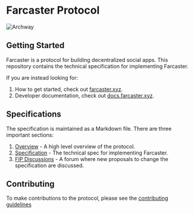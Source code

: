 # Farcaster Protocol

![Archway](/images/arch512.png)

## Getting Started

Farcaster is a protocol for building decentralized social apps. This repository contains the technical specification for implementing Farcaster.

If you are instead looking for:

1. How to get started, check out [farcaster.xyz](https://www.farcaster.xyz).
2. Developer documentation, check out [docs.farcaster.xyz](https://docs.farcaster.xyz).

## Specifications

The specification is maintained as a Markdown file. There are three important sections:

1. [Overview](/docs/OVERVIEW.md) - A high level overview of the protocol.
2. [Specification](/docs/SPECIFICATION.md) - The technical spec for implementing Farcaster.
3. [FIP Discussions](https://github.com/farcasterxyz/protocol/discussions) - A forum where new proposals to change the specification are discussed.

## Contributing

To make contributions to the protocol, please see the [contributing guidelines](CONTRIBUTING.md)
